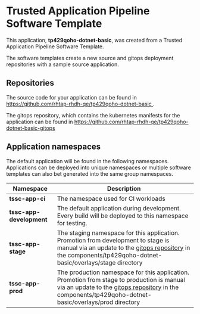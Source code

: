 # Trusted Application Pipeline Software Template

This application, **tp429qoho-dotnet-basic**, was created from a Trusted Application Pipeline Software Template.

The software templates create a new source and gitops deployment repositories with a sample source application. 

## Repositories

The source code for your application can be found in [https://github.com/rhtap-rhdh-qe/tp429qoho-dotnet-basic ](https://github.com/rhtap-rhdh-qe/tp429qoho-dotnet-basic ).
 
The gitops repository, which contains the kubernetes manifests for the application can be found in 
[https://github.com/rhtap-rhdh-qe/tp429qoho-dotnet-basic-gitops ](https://github.com/rhtap-rhdh-qe/tp429qoho-dotnet-basic-gitops ) 

## Application namespaces 

The default application will be found in the following namespaces. Applications can be deployed into unique namespaces or multiple software templates can also bet generated into the same group namespaces.  

|  Namespace   |  Description   |  
| -------- | -------- |
| **tssc-app-ci** | The namespace used for CI workloads |
| **tssc-app-development** | The default application during development. Every build will be deployed to this namespace for testing. |
| **tssc-app-stage** | The staging namespace for this application. Promotion from development to stage is manual via an update to the [gitops repository](https://github.com/rhtap-rhdh-qe/tp429qoho-dotnet-basic-gitops ) in the components/tp429qoho-dotnet-basic/overlays/stage directory |
| **tssc-app-prod** | The production namespace for this application. Promotion from stage to production is manual via an update to the [gitops repository](https://github.com/rhtap-rhdh-qe/tp429qoho-dotnet-basic-gitops ) in the components/tp429qoho-dotnet-basic/overlays/prod directory |